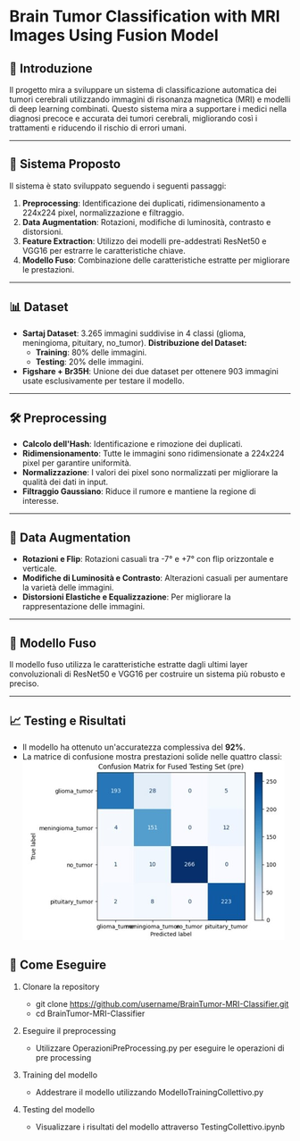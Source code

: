 # Brain Tumor Classification with MRI Images Using Fusion Model   

## 🧠 Introduzione  
Il progetto mira a sviluppare un sistema di classificazione automatica dei tumori cerebrali utilizzando immagini di risonanza magnetica (MRI) e modelli di deep learning combinati. Questo sistema mira a supportare i medici nella diagnosi precoce e accurata dei tumori cerebrali, migliorando così i trattamenti e riducendo il rischio di errori umani.

---

## 🚀 Sistema Proposto  
Il sistema è stato sviluppato seguendo i seguenti passaggi:  
1. **Preprocessing**: Identificazione dei duplicati, ridimensionamento a 224x224 pixel, normalizzazione e filtraggio.  
2. **Data Augmentation**: Rotazioni, modifiche di luminosità, contrasto e distorsioni.  
3. **Feature Extraction**: Utilizzo dei modelli pre-addestrati ResNet50 e VGG16 per estrarre le caratteristiche chiave.  
4. **Modello Fuso**: Combinazione delle caratteristiche estratte per migliorare le prestazioni.

---

## 📊 Dataset  
- **Sartaj Dataset**: 3.265 immagini suddivise in 4 classi (glioma, meningioma, pituitary, no_tumor).
  **Distribuzione del Dataset:**
  - **Training**: 80% delle immagini.
  - **Testing**: 20% delle immagini.
- **Figshare + Br35H**: Unione dei due dataset per ottenere 903 immagini usate esclusivamente per testare il modello.


---

## 🛠️ Preprocessing  
- **Calcolo dell'Hash**: Identificazione e rimozione dei duplicati.  
- **Ridimensionamento**: Tutte le immagini sono ridimensionate a 224x224 pixel per garantire uniformità.  
- **Normalizzazione**: I valori dei pixel sono normalizzati per migliorare la qualità dei dati in input.  
- **Filtraggio Gaussiano**: Riduce il rumore e mantiene la regione di interesse.
---

## 🔄 Data Augmentation  
- **Rotazioni e Flip**: Rotazioni casuali tra -7° e +7° con flip orizzontale e verticale.  
- **Modifiche di Luminosità e Contrasto**: Alterazioni casuali per aumentare la varietà delle immagini.  
- **Distorsioni Elastiche e Equalizzazione**: Per migliorare la rappresentazione delle immagini.

---

## 🔧 Modello Fuso  
Il modello fuso utilizza le caratteristiche estratte dagli ultimi layer convoluzionali di ResNet50 e VGG16 per costruire un sistema più robusto e preciso.  

---

## 📈 Testing e Risultati  
- Il modello ha ottenuto un'accuratezza complessiva del **92%**.  
- La matrice di confusione mostra prestazioni solide nelle quattro classi:  
![Matrice di Confusione](images/Immagine1.jpg)

## 🏁 Come Eseguire
1)  Clonare la repository

    - git clone https://github.com/username/BrainTumor-MRI-Classifier.git
    - cd BrainTumor-MRI-Classifier

2)  Eseguire il preprocessing

    - Utilizzare  OperazioniPreProcessing.py per eseguire le operazioni di pre processing

3)  Training del modello
   
    - Addestrare il modello utilizzando ModelloTrainingCollettivo.py

4)  Testing del modello
   
    - Visualizzare i risultati del modello attraverso TestingCollettivo.ipynb
